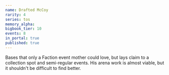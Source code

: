 ```yaml
---
name: Drafted McCoy
rarity: 4
series: tos
memory_alpha:
bigbook_tier: 10
events: 8
in_portal: true
published: true
---
```


Bases that only a Faction event mother could love, but lays claim to a collection spot and semi-regular events. His arena work is almost viable, but it shouldn't be difficult to find better.
